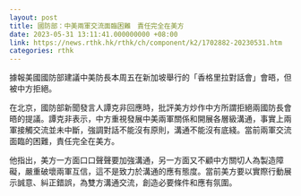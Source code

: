 ```yaml
---
layout: post
title: 國防部：中美兩軍交流面臨困難　責任完全在美方
date: 2023-05-31 13:11:41.000000000 +08:00
link: https://news.rthk.hk/rthk/ch/component/k2/1702882-20230531.htm
categories: rthk
---
```


據報美國國防部建議中美防長本周五在新加坡舉行的「香格里拉對話會」會晤，但被中方拒絕。

在北京，國防部新聞發言人譚克非回應時，批評美方炒作中方所謂拒絕兩國防長會晤的提議。譚克非表示，中方重視發展中美兩軍關係和開展各層級溝通，事實上兩軍接觸交流並未中斷，強調對話不能沒有原則，溝通不能沒有底綫。當前兩軍交流面臨的困難，責任完全在美方。

他指出，美方一方面口口聲聲要加強溝通，另一方面又不顧中方關切人為製造障礙，嚴重破壞兩軍互信，這不是致力於溝通的應有態度。當前美方要以實際行動展示誠意、糾正錯誤，為雙方溝通交流，創造必要條件和應有氛圍。

